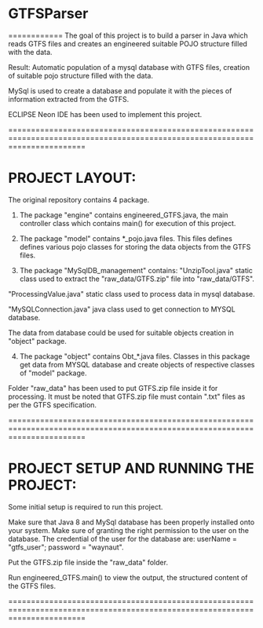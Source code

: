 # GTFSParser
============
The goal of this project is to build a parser in Java which reads GTFS files and creates an engineered suitable POJO structure filled with the data.

Result: Automatic population of a mysql database with GTFS files, creation of suitable pojo structure filled with the data.

MySql is used to create a database and populate it with the pieces of information extracted from the GTFS.

ECLIPSE Neon IDE has been used to implement this project.

=============================================================================================================================

PROJECT LAYOUT:
===============
The original repository  contains 4 package.

1) The package "engine" contains engineered_GTFS.java, the main controller class which contains main() 
for execution of this project.

2) The package "model" contains *_pojo.java files.
This files defines defines various pojo classes for storing the data objects from the GTFS files.

3) The package "MySqlDB_management" contains:
"UnzipTool.java" static class used to extract the "raw_data/GTFS.zip" file into "raw_data/GTFS".

"ProcessingValue.java" static class used to process data in mysql database. 

"MySQLConnection.java" java class used to get connection to MYSQL database.

The data from database could be used for suitable objects creation in "object" package.

4) The package "object" contains Obt_*.java files.
Classes in this package get data from MYSQL database and create objects of respective classes of "model" package.


Folder "raw_data" has been used to put GTFS.zip file inside it for processing. It must be noted that GTFS.zip file must contain ".txt" files as per the GTFS specification.

=============================================================================================================================

PROJECT SETUP AND RUNNING THE PROJECT:
======================================
Some initial setup is required to run this project.

Make sure that Java 8 and MySql database has been properly installed onto your system. Make sure of granting the right permission to the user on the database.
The credential of the user for the database are:	userName = "gtfs_user";	password = "waynaut".

Put the GTFS.zip file inside the "raw_data" folder.

Run engineered_GTFS.main() to view the output, the structured content of the GTFS files.

=============================================================================================================================
